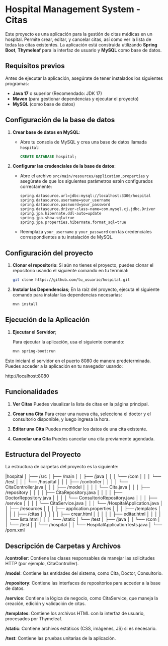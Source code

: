 # Hospital Management System - Citas

Este proyecto es una aplicación para la gestión de citas médicas en un hospital. Permite crear, editar, y cancelar citas, así como ver la lista de todas las citas existentes. La aplicación está construida utilizando **Spring Boot**, **Thymeleaf** para la interfaz de usuario y **MySQL** como base de datos.

## Requisitos previos

Antes de ejecutar la aplicación, asegúrate de tener instalados los siguientes programas:

- **Java 17** o superior (Recomendado: JDK 17)
- **Maven** (para gestionar dependencias y ejecutar el proyecto)
- **MySQL** (como base de datos)

## Configuración de la base de datos

1. **Crear base de datos en MySQL**:
    - Abre tu consola de MySQL y crea una base de datos llamada `hospital`:
      ```sql
      CREATE DATABASE hospital;
      ```

2. **Configurar las credenciales de la base de datos**:
    - Abre el archivo `src/main/resources/application.properties` y asegúrate de que los siguientes parámetros estén configurados correctamente:
      ```properties
      spring.datasource.url=jdbc:mysql://localhost:3306/hospital
      spring.datasource.username=your_username
      spring.datasource.password=your_password
      spring.datasource.driver-class-name=com.mysql.cj.jdbc.Driver
      spring.jpa.hibernate.ddl-auto=update
      spring.jpa.show-sql=true
      spring.jpa.properties.hibernate.format_sql=true
      ```

    - Reemplaza `your_username` y `your_password` con las credenciales correspondientes a tu instalación de MySQL.

## Configuración del proyecto

1. **Clonar el repositorio**:
   Si aún no tienes el proyecto, puedes clonar el repositorio usando el siguiente comando en tu terminal:
   ```bash
   git clone https://github.com/tu_usuario/hospital.git

2. **Instalar las Dependencias**;
   En la raíz del proyecto, ejecuta el siguiente comando para instalar las dependencias necesarias:

   ```bash
   mvn install

## Ejecución de la Aplicación
1. **Ejecutar el Servidor**;

   Para ejecutar la aplicación, usa el siguiente comando:

   ```bash
   mvn spring-boot:run

Esto iniciará el servidor en el puerto 8080 de manera predeterminada. Puedes acceder a la aplicación en tu navegador usando:

   http://localhost:8080
   
## Funcionalidades
1. **Ver Citas**
   Puedes visualizar la lista de citas en la página principal.

2. **Crear una Cita**
   Para crear una nueva cita, selecciona el doctor y el consultorio disponible, y luego ingresa la hora.

3. **Editar una Cita**
   Puedes modificar los datos de una cita existente.

4. **Cancelar una Cita**
   Puedes cancelar una cita previamente agendada.

## Estructura del Proyecto

La estructura de carpetas del proyecto es la siguiente:

|hospital
│
├── /src
│   ├── /main
│   │   ├── /java
│   │   │   └── /com
│   │   │       └── /test
│   │   │           └── /hospital
│   │   │               ├── /controller
│   │   │               │   └── CitaController.java
│   │   │               ├── /model
│   │   │               │   └── Cita.java
│   │   │               ├── /repository
│   │   │               │   ├── CitaRepository.java
│   │   │               │   ├── DoctorRepository.java
│   │   │               │   └── ConsultorioRepository.java
│   │   │               ├── /service
│   │   │               │   └── CitaService.java
│   │   │               └── /HospitalApplication.java
│   │   ├── /resources
│   │   │   ├── application.properties
│   │   │   ├── /templates
│   │   │   │   ├── /citas
│   │   │   │   │   ├── crear.html
│   │   │   │   │   ├── editar.html
│   │   │   │   │   └── lista.html
│   │   │   └── /static
│   └── /test
│       ├── /java
│       │   └── /com
│       │       └── /test
│       │           └── /hospital
│       │               └── HospitalApplicationTests.java
│
└── /pom.xml
   
## Descripción de Carpetas y Archivos
**/controller**: Contiene las clases responsables de manejar las solicitudes HTTP (por ejemplo, CitaController).

**/model**: Contiene las entidades del sistema, como Cita, Doctor, Consultorio.

**/repository**: Contiene las interfaces de repositorios para acceder a la base de datos.

**/service**: Contiene la lógica de negocio, como CitaService, que maneja la creación, edición y validación de citas.

**/templates**: Contiene los archivos HTML con la interfaz de usuario, procesados por Thymeleaf.

**/static**: Contiene archivos estáticos (CSS, imágenes, JS) si es necesario.

**/test**: Contiene las pruebas unitarias de la aplicación.
